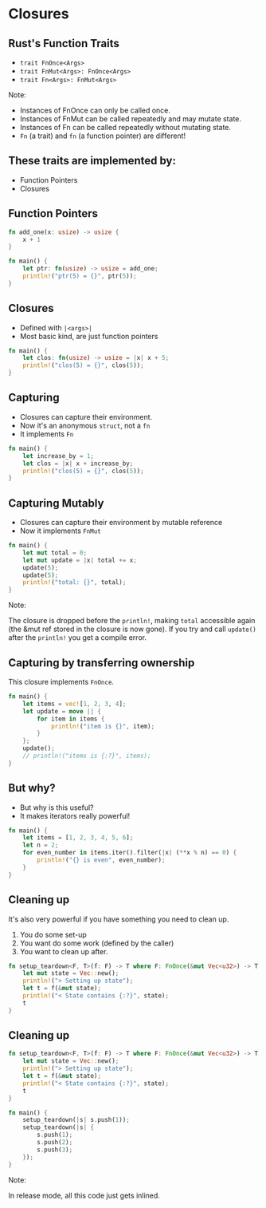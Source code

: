 # Closures

## Rust's Function Traits

* `trait FnOnce<Args>`
* `trait FnMut<Args>: FnOnce<Args>`
* `trait Fn<Args>: FnMut<Args>`

Note:

* Instances of FnOnce can only be called once.
* Instances of FnMut can be called repeatedly and may mutate state.
* Instances of Fn can be called repeatedly without mutating state.
* `Fn` (a trait) and `fn` (a function pointer) are different!

## These traits are implemented by:

* Function Pointers
* Closures

## Function Pointers

```rust
fn add_one(x: usize) -> usize {
    x + 1
}

fn main() {
    let ptr: fn(usize) -> usize = add_one;
    println!("ptr(5) = {}", ptr(5));
}
```

## Closures

* Defined with `|<args>|`
* Most basic kind, are just function pointers

```rust
fn main() {
    let clos: fn(usize) -> usize = |x| x + 5;
    println!("clos(5) = {}", clos(5));
}
```

## Capturing

* Closures can capture their environment.
* Now it's an anonymous `struct`, not a `fn`
* It implements `Fn`

```rust
fn main() {
    let increase_by = 1;
    let clos = |x| x + increase_by;
    println!("clos(5) = {}", clos(5));
}
```

## Capturing Mutably

* Closures can capture their environment by mutable reference
* Now it implements `FnMut`

```rust
fn main() {
    let mut total = 0;
    let mut update = |x| total += x;
    update(5);
    update(5);
    println!("total: {}", total);
}
```

Note:

The closure is dropped before the `println!`, making `total` accessible again (the &mut ref stored in the closure is now gone).
If you try and call `update()` after the `println!` you get a compile error.

## Capturing by transferring ownership

This closure implements `FnOnce`.

```rust
fn main() {
    let items = vec![1, 2, 3, 4];
    let update = move || {
        for item in items {
            println!("item is {}", item);
        }
    };
    update();
    // println!("items is {:?}", items);
}
```

## But why?

* But why is this useful?
* It makes iterators really powerful!

```rust []
fn main() {
    let items = [1, 2, 3, 4, 5, 6];
    let n = 2;
    for even_number in items.iter().filter(|x| (**x % n) == 0) {
        println!("{} is even", even_number);
    }
}
```

## Cleaning up

It's also very powerful if you have something you need to clean up.

1. You do some set-up
2. You want do some work (defined by the caller)
3. You want to clean up after.

```rust []
fn setup_teardown<F, T>(f: F) -> T where F: FnOnce(&mut Vec<u32>) -> T {
    let mut state = Vec::new();
    println!("> Setting up state");
    let t = f(&mut state);
    println!("< State contains {:?}", state);
    t
}
```

## Cleaning up

```rust []
fn setup_teardown<F, T>(f: F) -> T where F: FnOnce(&mut Vec<u32>) -> T {
    let mut state = Vec::new();
    println!("> Setting up state");
    let t = f(&mut state);
    println!("< State contains {:?}", state);
    t
}

fn main() {
    setup_teardown(|s| s.push(1));
    setup_teardown(|s| {
        s.push(1);
        s.push(2);
        s.push(3);
    });
}
```

Note:

In release mode, all this code just gets inlined.
